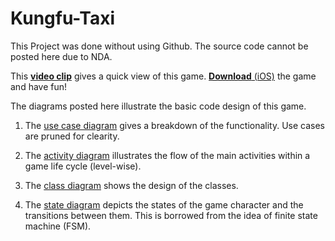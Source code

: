 # Kungfu-Taxi
This Project was done without using Github. The source code cannot be posted here due to NDA.

This [**video clip**](https://www.youtube.com/watch?v=leAqjmC4-qs) gives a quick view of this game. [**Download** (iOS)](https://itunes.apple.com/us/app/kungfutaxi/id522037051?mt=8) the game and have fun!

The diagrams posted here illustrate the basic code design of this game.

1. The [use case diagram](../master/Diagrams/Use%20Case%20Diagram.pdf) gives a breakdown of the functionality. Use cases are pruned for clearity.

2. The [activity diagram](../master/Diagrams/Activity%20Diagram.pdf) illustrates the flow of the main activities within a game life cycle (level-wise).

3. The [class diagram](../master/Diagrams/Class%20Diagram.pdf) shows the design of the classes.

4. The [state diagram](../master/Diagrams/State%20Diagram.pdf) depicts the states of the game character and the transitions between them. This is borrowed from the idea of finite state machine (FSM).
